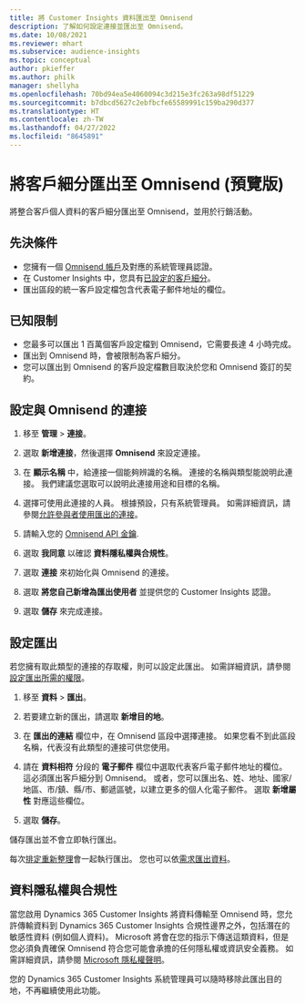 ```yaml
---
title: 將 Customer Insights 資料匯出至 Omnisend
description: 了解如何設定連接並匯出至 Omnisend。
ms.date: 10/08/2021
ms.reviewer: mhart
ms.subservice: audience-insights
ms.topic: conceptual
author: pkieffer
ms.author: philk
manager: shellyha
ms.openlocfilehash: 70bd94ea5e4060094c3d215e3fc263a98df51229
ms.sourcegitcommit: b7dbcd5627c2ebfbcfe65589991c159ba290d377
ms.translationtype: HT
ms.contentlocale: zh-TW
ms.lasthandoff: 04/27/2022
ms.locfileid: "8645891"
---
```

# <a name="export-segments-to-omnisend-preview"></a>將客戶細分匯出至 Omnisend (預覽版)

將整合客戶個人資料的客戶細分匯出至 Omnisend，並用於行銷活動。

## <a name="prerequisites"></a>先決條件

-   您擁有一個 [Omnisend 帳戶](https://www.omnisend.com/)及對應的系統管理員認證。
-   在 Customer Insights 中，您具有[已設定的客戶細分](segments.md)。
-   匯出區段的統一客戶設定檔包含代表電子郵件地址的欄位。

## <a name="known-limitations"></a>已知限制

- 您最多可以匯出 1 百萬個客戶設定檔到 Omnisend，它需要長達 4 小時完成。
- 匯出到 Omnisend 時，會被限制為客戶細分。
- 您可以匯出到 Omnisend 的客戶設定檔數目取決於您和 Omnisend 簽訂的契約。

## <a name="set-up-connection-to-omnisend"></a>設定與 Omnisend 的連接

1. 移至 **管理** > **連接**。

1. 選取 **新增連接**，然後選擇 **Omnisend** 來設定連接。

1. 在 **顯示名稱** 中，給連接一個能夠辨識的名稱。 連接的名稱與類型能說明此連接。 我們建議您選取可以說明此連接用途和目標的名稱。

1. 選擇可使用此連接的人員。 根據預設，只有系統管理員。 如需詳細資訊，請參閱[允許參與者使用匯出的連接](connections.md#allow-contributors-to-use-a-connection-for-exports)。

1. 請輸入您的 [Omnisend API 金鑰](https://support.omnisend.com/en/articles/1061890-generating-api-key).

1. 選取 **我同意** 以確認 **資料隱私權與合規性**。

1. 選取 **連接** 來初始化與 Omnisend 的連接。

1. 選取 **將您自己新增為匯出使用者** 並提供您的 Customer Insights 認證。

1. 選取 **儲存** 來完成連接。

## <a name="configure-an-export"></a>設定匯出

若您擁有取此類型的連接的存取權，則可以設定此匯出。 如需詳細資訊，請參閱[設定匯出所需的權限](export-destinations.md#set-up-a-new-export)。

1. 移至 **資料** > **匯出**。

1. 若要建立新的匯出，請選取 **新增目的地**。

1. 在 **匯出的連結** 欄位中，在 Omnisend 區段中選擇連接。 如果您看不到此區段名稱，代表沒有此類型的連接可供您使用。

1. 請在 **資料相符** 分段的 **電子郵件** 欄位中選取代表客戶電子郵件地址的欄位。 這必須匯出客戶細分到 Omnisend。 或者，您可以匯出名、姓、地址、國家/地區、市/鎮、縣/市、郵遞區號，以建立更多的個人化電子郵件。 選取 **新增屬性** 對應這些欄位。

1. 選取 **儲存**。

儲存匯出並不會立即執行匯出。

每次[排定重新整理](system.md#schedule-tab)會一起執行匯出。 您也可以依[需求匯出資料](export-destinations.md#run-exports-on-demand)。 


## <a name="data-privacy-and-compliance"></a>資料隱私權與合規性

當您啟用 Dynamics 365 Customer Insights 將資料傳輸至 Omnisend 時，您允許傳輸資料到 Dynamics 365 Customer Insights 合規性邊界之外，包括潛在的敏感性資料 (例如個人資料)。 Microsoft 將會在您的指示下傳送這類資料，但是您必須負責確保 Omnisend 符合您可能會承擔的任何隱私權或資訊安全義務。 如需詳細資訊，請參閱 [Microsoft 隱私權聲明](https://go.microsoft.com/fwlink/?linkid=396732)。

您的 Dynamics 365 Customer Insights 系統管理員可以隨時移除此匯出目的地，不再繼續使用此功能。
